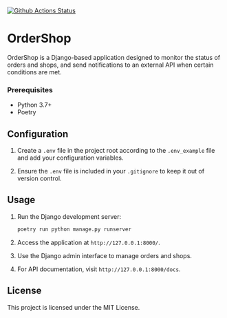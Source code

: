 [![Github Actions Status](https://github.com/NikGor/order_shop/workflows/Python%20CI/badge.svg)](https://github.com/NikGor/order_shop/actions)

# OrderShop

OrderShop is a Django-based application designed to monitor the status of orders and shops, and send notifications to an external API when certain conditions are met.

### Prerequisites

- Python 3.7+
- Poetry

## Configuration

1. Create a `.env` file in the project root according to the `.env_example` file and add your configuration variables.

2. Ensure the `.env` file is included in your `.gitignore` to keep it out of version control.

## Usage

1. Run the Django development server:
    ```bash
    poetry run python manage.py runserver
    ```

2. Access the application at `http://127.0.0.1:8000/`.

3. Use the Django admin interface to manage orders and shops.

4. For API documentation, visit `http://127.0.0.1:8000/docs`.

## License

This project is licensed under the MIT License.

